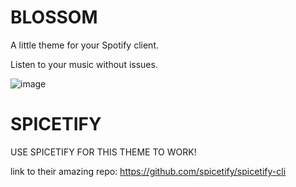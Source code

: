 # BLOSSOM

A little theme for your Spotify client.

Listen to your music without issues.

![image](https://user-images.githubusercontent.com/72624799/203471073-4a5e6cf0-a5dc-4ecc-9a12-56d5fc716ac4.png)


# SPICETIFY

USE SPICETIFY FOR THIS THEME TO WORK!

link to their amazing repo: https://github.com/spicetify/spicetify-cli
